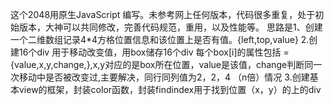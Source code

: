 这个2048用原生JavaScript 编写。未参考网上任何版本，代码很多重复，处于初始版本，大神可以共同修改，完善代码规范，重用，以及性能等。
思路是1、创建一个二维数组记录4*4方格位置信息和该位置上是否有值。{left,top,value}
2.创建16个div 用于移动改变值，用box储存16个div 每个box[i]的属性包括 = {value,x,y,change,},x,y对应的是box所在位置，value是该值，change判断同一次移动中是否被改变过,主要解决，同行同列值为2，2，4 （n倍）情况
3.创建基本view的框架，封装color函数，封装findindex用于找到位置（x，y）的上的div
